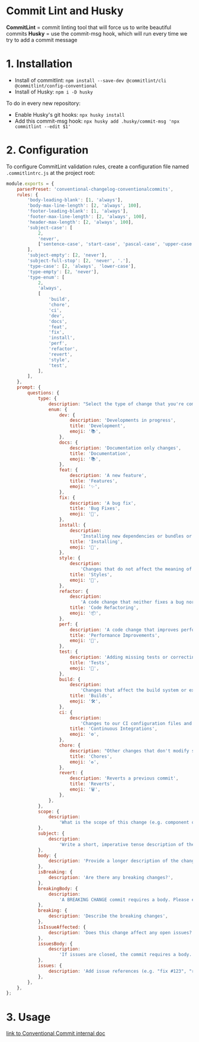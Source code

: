 # Commit Lint and Husky

**CommitLint** = commit linting tool that will force us to write beautiful commits
**Husky** = use the commit-msg hook, which will run every time we try to add a commit message

# 1. Installation

- Install of commitlint: `npm install --save-dev @commitlint/cli @commitlint/config-conventional`
- Install of Husky: `npm i -D husky`

To do in every new repository:
- Enable Husky's git hooks: `npx husky install`
- Add this commit-msg hook: `npx husky add .husky/commit-msg 'npx commitlint --edit $1'`

# 2. Configuration

To configure CommitLint validation rules, create a configuration file named `.commitlintrc.js` at the project root:

```js
module.exports = {
	parserPreset: 'conventional-changelog-conventionalcommits',
	rules: {
		'body-leading-blank': [1, 'always'],
		'body-max-line-length': [2, 'always', 100],
		'footer-leading-blank': [1, 'always'],
		'footer-max-line-length': [2, 'always', 100],
		'header-max-length': [2, 'always', 100],
		'subject-case': [
			2,
			'never',
			['sentence-case', 'start-case', 'pascal-case', 'upper-case'],
		],
		'subject-empty': [2, 'never'],
		'subject-full-stop': [2, 'never', '.'],
		'type-case': [2, 'always', 'lower-case'],
		'type-empty': [2, 'never'],
		'type-enum': [
			2,
			'always',
			[
				'build',
				'chore',
				'ci',
				'dev',
				'docs',
				'feat',
				'fix',
				'install',
				'perf',
				'refactor',
				'revert',
				'style',
				'test',
			],
		],
	},
	prompt: {
		questions: {
			type: {
				description: "Select the type of change that you're committing",
				enum: {
					dev: {
						description: 'Developments in progress',
						title: 'Development',
						emoji: '📚',
					},
					docs: {
						description: 'Documentation only changes',
						title: 'Documentation',
						emoji: '📚',
					},
					feat: {
						description: 'A new feature',
						title: 'Features',
						emoji: '✨',
					},
					fix: {
						description: 'A bug fix',
						title: 'Bug Fixes',
						emoji: '🐛',
					},
					install: {
						description:
							'Installing new dependencies or bundles or other things',
						title: 'Installing',
						emoji: '🚀',
					},
					style: {
						description:
							'Changes that do not affect the meaning of the code (white-space, formatting, missing semi-colons, etc)',
						title: 'Styles',
						emoji: '💎',
					},
					refactor: {
						description:
							'A code change that neither fixes a bug nor adds a feature',
						title: 'Code Refactoring',
						emoji: '📦',
					},
					perf: {
						description: 'A code change that improves performance',
						title: 'Performance Improvements',
						emoji: '🚀',
					},
					test: {
						description: 'Adding missing tests or correcting existing tests',
						title: 'Tests',
						emoji: '🚨',
					},
					build: {
						description:
							'Changes that affect the build system or external dependencies (example scopes: gulp, broccoli, npm)',
						title: 'Builds',
						emoji: '🛠',
					},
					ci: {
						description:
							'Changes to our CI configuration files and scripts (example scopes: Travis, Circle, BrowserStack, SauceLabs)',
						title: 'Continuous Integrations',
						emoji: '⚙️',
					},
					chore: {
						description: "Other changes that don't modify src or test files",
						title: 'Chores',
						emoji: '♻️',
					},
					revert: {
						description: 'Reverts a previous commit',
						title: 'Reverts',
						emoji: '🗑',
					},
				},
			},
			scope: {
				description:
					'What is the scope of this change (e.g. component or file name)',
			},
			subject: {
				description:
					'Write a short, imperative tense description of the change',
			},
			body: {
				description: 'Provide a longer description of the change',
			},
			isBreaking: {
				description: 'Are there any breaking changes?',
			},
			breakingBody: {
				description:
					'A BREAKING CHANGE commit requires a body. Please enter a longer description of the commit itself',
			},
			breaking: {
				description: 'Describe the breaking changes',
			},
			isIssueAffected: {
				description: 'Does this change affect any open issues?',
			},
			issuesBody: {
				description:
					'If issues are closed, the commit requires a body. Please enter a longer description of the commit itself',
			},
			issues: {
				description: 'Add issue references (e.g. "fix #123", "re #123".)',
			},
		},
	},
};
```

# 3. Usage

[link to Conventional Commit internal doc](semantic-versioning.md)
